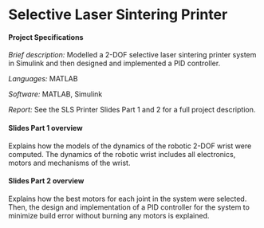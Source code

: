 # Selective Laser Sintering Printer 

#### Project Specifications

*Brief description:* Modelled a 2-DOF selective laser sintering printer system in Simulink and then designed and implemented a PID controller.

*Languages:* MATLAB

*Software:* MATLAB, Simulink

*Report:* See the SLS Printer Slides Part 1 and 2 for a full project description. 

#### Slides Part 1 overview
Explains how the models of the dynamics of the robotic 2-DOF wrist were computed. The dynamics of the robotic wrist includes all electronics, motors and mechanisms of the wrist.

#### Slides Part 2 overview
Explains how the best motors for each joint in the system were selected. Then, the design and implementation of a PID controller for the system to minimize build error without burning any motors is explained.
